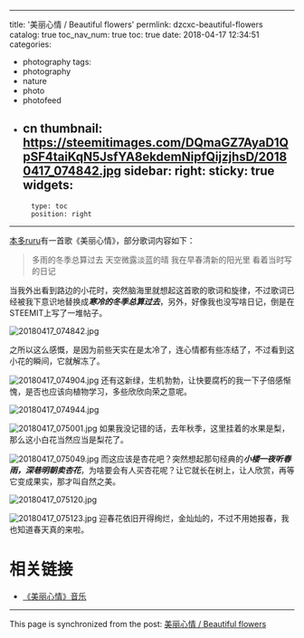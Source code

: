 
---
title: '美丽心情 /  Beautiful flowers'
permlink: dzcxc-beautiful-flowers
catalog: true
toc_nav_num: true
toc: true
date: 2018-04-17 12:34:51
categories:
- photography
tags:
- photography
- nature
- photo
- photofeed
- cn
thumbnail: https://steemitimages.com/DQmaGZ7AyaD1QpSF4taiKqN5JsfYA8ekdemNipfQijzjhsD/20180417_074842.jpg
sidebar:
    right:
        sticky: true
widgets:
    -
        type: toc
        position: right
---


[本多ruru](https://baike.baidu.com/item/%E6%9C%AC%E5%A4%9Aruru/461834)有一首歌《美丽心情》，部分歌词内容如下：

>多雨的冬季总算过去
天空微露淡蓝的晴
我在早春清新的阳光里
看着当时写的日记

当我外出看到路边的小花时，突然脑海里就想起这首歌的歌词和旋律，不过歌词已经被我下意识地替换成***寒冷的冬季总算过去***，另外，好像我也没写啥日记，倒是在STEEMIT上写了一堆帖子。

![20180417_074842.jpg](https://steemitimages.com/DQmaGZ7AyaD1QpSF4taiKqN5JsfYA8ekdemNipfQijzjhsD/20180417_074842.jpg)

之所以这么感慨，是因为前些天实在是太冷了，连心情都有些冻结了，不过看到这小花的瞬间，它就解冻了。

![20180417_074904.jpg](https://steemitimages.com/DQmS4p2SpBLRUTdcE5PDjuf3vUyoPpP98kXgMp4zHqj8cMG/20180417_074904.jpg)
还有这新绿，生机勃勃，让快要腐朽的我一下子倍感惭愧，是否也应该向植物学习，多些欣欣向荣之意呢。

![20180417_074944.jpg](https://steemitimages.com/DQmUZzHeHSRKMaduSAKiNk7dXKJSkj9NPxEpMKzaMEZbTtJ/20180417_074944.jpg)

![20180417_075001.jpg](https://steemitimages.com/DQmd6nVBRyeV7RwuW49wbx6YEYqcwwAiwTYpRYp3VgTvZzL/20180417_075001.jpg)
如果我没记错的话，去年秋季，这里挂着的水果是梨，那么这小白花当然应当是梨花了。

![20180417_075049.jpg](https://steemitimages.com/DQmc4mFPNcJMUTvsUBjrxA429quGyaMeGsHFbdVaXT7ZyeQ/20180417_075049.jpg)
而这应该是杏花吧？突然想起那句经典的***小楼一夜听春雨，深巷明朝卖杏花***，为啥要会有人买杏花呢？让它就长在树上，让人欣赏，再等它变成果实，那才叫自然之美。

![20180417_075120.jpg](https://steemitimages.com/DQmUCHk9Y9L8hS2iUn22MipwChMvsjtJwPdX35EkTe5ZNQ7/20180417_075120.jpg)

![20180417_075123.jpg](https://steemitimages.com/DQmd4aosyzgTbDbFKGzpwGJwdkW7Ex5zatxLyQSyzkWS119/20180417_075123.jpg)
迎春花依旧开得绚烂，金灿灿的，不过不用她报春，我也知道春天真的来啦。

# 相关链接

*  [《美丽心情》音乐](http://bd.kuwo.cn/yinyue/55722)

- - -

This page is synchronized from the post: [美丽心情 /  Beautiful flowers](https://steemit.com/@oflyhigh/dzcxc-beautiful-flowers)
